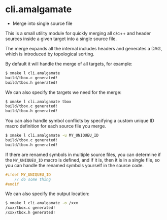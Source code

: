 # cli.amalgamate

- Merge into single source file

This is a small utility module for quickly merging all c/c++ and header sources inside a given target into a single source file.

The merge expands all the internal includes headers and generates a DAG, which is introduced by topological sorting.

By default it will handle the merge of all targets, for example:

```bash
$ xmake l cli.amalgamate
build/tbox.c generated!
build/tbox.h generated!
```

We can also specify the targets we need for the merge:

```bash
$ xmake l cli.amalgamate tbox
build/tbox.c generated!
build/tbox.h generated!
```

You can also handle symbol conflicts by specifying a custom unique ID macro definition for each source file you merge.

```bash
$ xmake l cli.amalgamate -u MY_UNIQUEU_ID
build/tbox.c generated!
build/tbox.h generated!
```

If there are renamed symbols in multiple source files, you can determine if the `MY_UNIQUEU_ID` macro is defined, and if it is, then it is in a single file, so you can handle the renamed symbols yourself in the source code.

```c
#ifdef MY_UNIQUEU_ID
    // do some thing
#endif
```

We can also specify the output location:

```bash
$ xmake l cli.amalgamate -o /xxx
/xxx/tbox.c generated!
/xxx/tbox.h generated!
```
